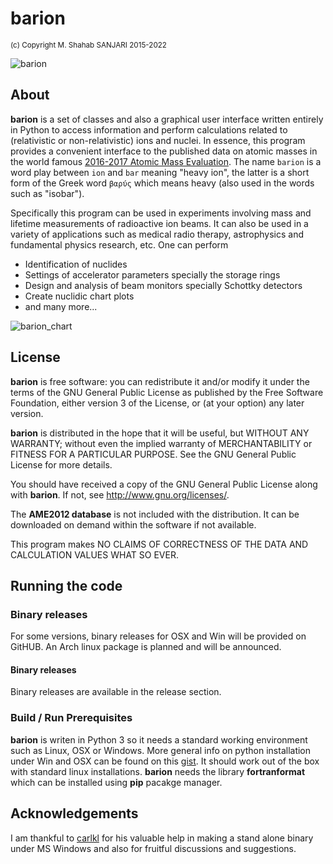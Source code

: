 # barion
<sup> (c) Copyright M. Shahab SANJARI 2015-2022 </sup>

![barion](https://raw.githubusercontent.com/xaratustrah/barion/master/barion/rsrc/screenshot.png)

## About

**barion** is a set of classes and also a graphical user interface written entirely in Python to access information and perform calculations related to (relativistic or non-relativistic) ions and nuclei. In essence, this program provides a convenient interface to the published data on atomic masses in the world famous [2016-2017 Atomic Mass Evaluation](http://iopscience.iop.org/issue/1674-1137/41/3). The name `barion` is a word play between `ion` and `bar` meaning "heavy ion", the latter is a short form of the Greek word `βαρύς` which means heavy (also used in the words such as "isobar").

  Specifically this program can be used in experiments involving mass and lifetime measurements of radioactive ion beams. It can also be used in a variety of applications such as medical radio therapy, astrophysics and fundamental physics research, etc. One can perform

- Identification of nuclides
- Settings of accelerator parameters specially the storage rings
- Design and analysis of beam monitors specially Schottky detectors
- Create nuclidic chart plots
- and many more...

![barion_chart](https://raw.githubusercontent.com/xaratustrah/barion/master/barion/rsrc/barion_chart.png)

## License

**barion** is free software: you can redistribute it and/or modify it under the
terms of the GNU General Public License as published by the Free Software
Foundation, either version 3 of the License, or (at your option) any later
version.

**barion** is distributed in the hope that it will be useful, but WITHOUT ANY
WARRANTY; without even the implied warranty of MERCHANTABILITY or FITNESS FOR A
PARTICULAR PURPOSE.  See the GNU General Public License for more details.

You should have received a copy of the GNU General Public License along with
**barion**.  If not, see <http://www.gnu.org/licenses/>.

The **AME2012 database** is not included with the distribution. It can be downloaded on demand within the software if not available.

This program makes NO CLAIMS OF CORRECTNESS OF THE DATA AND CALCULATION VALUES WHAT SO EVER.


## Running the code

### Binary releases
For some versions, binary releases for OSX and Win will be provided on GitHUB.
An Arch linux package is planned and will be announced.


#### Binary releases

Binary releases are available in the release section.


### Build / Run Prerequisites

**barion** is writen in Python 3 so it needs a standard working environment such as Linux,
OSX or Windows. More general info on python installation under Win and OSX can be found on this [gist](https://gist.github.com/xaratustrah/4efc5001f1bbcce47e02e2343ba29b87). It should work out of the box
with standard linux installations. **barion** needs the library **fortranformat** which can
be installed using **pip** pacakge manager.


## Acknowledgements
I am thankful to [carlkl](https://github.com/carlkl) for his valuable help in making a stand alone binary under MS Windows and also for fruitful discussions and suggestions.
